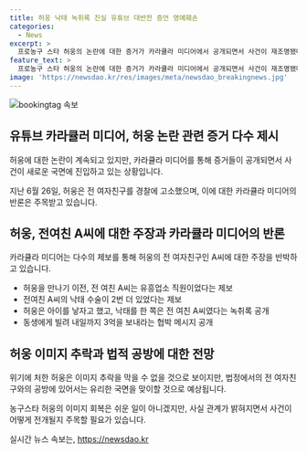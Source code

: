 ```yaml
---
title: 허웅 낙태 녹취록 진실 유튜브 대반전 증언 명예훼손
categories:
  - News
excerpt: >
  프로농구 스타 허웅의 논란에 대한 증거가 카라큘라 미디어에서 공개되면서 사건이 재조명됐다. 허웅의 전 여자친구 A씨를 고소한 것과 관련한 증거들이 공개됨에 따라 사건의 고소장이 불공정하다는 주장이 나오고 있다. 허웅에 대한 낙태, 폭행, 명예훼손 등의 주장은 제보자들의 증언에 대해 반박이 이뤄지고 있다. 따라서 이 사건은 더 큰 규모의 법적 공방으로 번지고 있으며, 허웅의 이미지 추락은 불가피할 것으로 예상된다.
feature_text: >
  프로농구 스타 허웅의 논란에 대한 증거가 카라큘라 미디어에서 공개되면서 사건이 재조명됐다. 허웅의 전 여자친구 A씨를 고소한 것과 관련한 증거들이 공개됨에 따라 사건의 고소장이 불공정하다는 주장이 나오고 있다. 허웅에 대한 낙태, 폭행, 명예훼손 등의 주장은 제보자들의 증언에 대해 반박이 이뤄지고 있다. 따라서 이 사건은 더 큰 규모의 법적 공방으로 번지고 있으며, 허웅의 이미지 추락은 불가피할 것으로 예상된다.
image: 'https://newsdao.kr/res/images/meta/newsdao_breakingnews.jpg'
---
```


<p><img src="https://newsdao.kr/res/images/meta/newsdao_breakingnews.jpg" alt="bookingtag 속보" /></p>

<h2 data-ke-size="size26">유튜브 카라큘러 미디어, 허웅 논란 관련 증거 다수 제시</h2>

<p data-ke-size="size16">허웅에 대한 논란이 계속되고 있지만, 카라큘라 미디어를 통해 증거들이 공개되면서 사건이 새로운 국면에 진입하고 있는 상황입니다. </p>

<p data-ke-size="size16">지난 6월 26일, 허웅은 전 여자친구를 경찰에 고소했으며, 이에 대한 카라큘라 미디어의 반론은 주목받고 있습니다. </p>

<h2 data-ke-size="size26">허웅, 전여친 A씨에 대한 주장과 카라큘라 미디어의 반론</h2>

<p data-ke-size="size16">카라큘라 미디어는 다수의 제보를 통해 허웅의 전 여자친구인 A씨에 대한 주장을 반박하고 있습니다.</p>

<ul>
  <li>허웅을 만나기 이전, 전 여친 A씨는 유흥업소 직원이었다는 제보</li>
  <li>전여친 A씨의 낙태 수술이 2번 더 있었다는 제보</li>
  <li>허웅은 아이를 낳자고 했고, 낙태를 한 쪽은 전 여친 A씨였다는 녹취록 공개</li>
  <li>동생에게 빌려 내일까지 3억을 보내라는 협박 메시지 공개</li>
</ul>

<h2 data-ke-size="size26">허웅 이미지 추락과 법적 공방에 대한 전망</h2>

<p data-ke-size="size16">위기에 처한 허웅은 이미지 추락을 막을 수 없을 것으로 보이지만, 법정에서의 전 여자친구와의 공방에 있어서는 유리한 국면을 맞이할 것으로 예상됩니다. </p>

<p data-ke-size="size16">농구스타 허웅의 이미지 회복은 쉬운 일이 아니겠지만, 사실 관계가 밝혀지면서 사건이 어떻게 전개될지 주목할 필요가 있습니다.</p>
실시간 뉴스 속보는, <a href="https://newsdao.kr" rel="dofollow">https://newsdao.kr</a>


